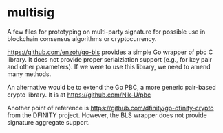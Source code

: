 # multisig

A few files for prototyping on multi-party signature for possible use in blockchain consensus 
algorithms or cryptocurrency.


https://github.com/enzoh/go-bls provides a simple Go wrapper of pbc C library.
It does not provide proper serialziation support (e.g., for key pair and other parameters).
If we were to use this library, we need to amend many methods.

An alternative would be to extend the Go PBC, a more generic pair-based crypto library. 
It is at https://github.com/Nik-U/pbc

Another point of reference is https://github.com/dfinity/go-dfinity-crypto from the DFINITY
project. However, the BLS wrapper does not provide  signature aggregate support. 